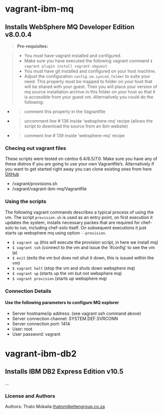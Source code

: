 # vagrant-ibm-mq

## Installs WebSphere MQ Developer Edition v8.0.0.4

> **Pre-requisites:**

> - You must have  vagrant installed and configured.
> - Make sure you have executed the following vagrant command `$ vagrant plugin install vagrant-vbguest`.
> - You must have git installed and configured on your host machine.
> - Adjust the configuration `config.vm.synced_folder` to suite your need. This property must be mapped to folder on your host that will be shared with your guest. Then you will place your version of mq source installation archive in this folder on your host so that it is accessible from your guest vm. Alternatively you could do the following:
  -  > comment this property in the Vagrantfile
  -  > uncomment line # 136 inside ‘websphere-mq’ recipe (allows the script to download the source from an ibm website)
  -  > comment line # 139 inside ‘websphere-mq’ recipe   

### Checing out vagrant files

These scripts were tested on centos 6.4/6.5/7.0. Make sure you have any of these distros if you are going to use your own Vagrantfile’s. Alternatively if you want to get started right away you can clone existing ones from here [GitHub](https://github.com/thato-mokaila/vagrant)

* /vagrant/provisions.sh
* /vagrant/vagrant-ibm-mq/Vagrantfile


### Using the scripts

The following vagrant commands describes a typical process of using the vm. The script `provision.sh` is used as an entry point, on first execution it updates the system, installs necessary packes that are required for chef-solo to run, including chef-solo itself. On subsequent executions it just starts up websphere mq using option `--provision`.

* `$ vagrant up` (this will execute the provision script, in here we install mq)
* `$ vagrant ssh` (connect to the vm and issue the ‘ifconfig’ to see the vm ip)
* `$ exit` (exits the vm but does not shut it down, this is issued within the vm)
* `$ vagrant halt` (stop the vm and shuts down websphere mq)
* `$ vagrant up` (starts up the vm but not websphere mq)
* `$ vagrant provision` (starts up websphere mq)

### Connection Details

#### Use the following parameters to configure MQ explorer

* Server hostname/ip address: (see vagrant ssh command above)
* Server connection channel: SYSTEM.DEF.SVRCONN
* Server connection port: 1414
* User: root
* User password: vagrant


# vagrant-ibm-db2

## Installs IBM DB2 Express Edition v10.5

...

### License and Authors

Authors: Thato Mokaila thatom@eltengroup.co.za
